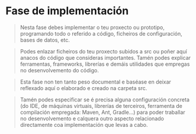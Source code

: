 # Fase de implementación

> Nesta fase debes implementar o teu proxecto ou prototipo, programando todo o referido a código, ficheiros de configuración, bases de datos, etc.

> Podes enlazar ficheiros do teu proxecto subidos a src ou poñer aquí anacos do código que consideras importantes. Tamén podes explicar ferramentas, frameworks, librerías e demáis utilidades que empregas no desenvolvemento do código.

> Esta fase non ten tanto peso documental e baséase en deixar reflexado aquí o elaborado e creado na carpeta src.

> Tamén podes especificar se é precisa alguna configuración concreta (do IDE, de máquinas virtuais, librerías de terceiros, ferramenta de compilación empregada: Maven, Ant, Gradle...) para poder traballar no desenvolvemento e calquera outro aspecto relacionado directamente coa implementación que levas a cabo.